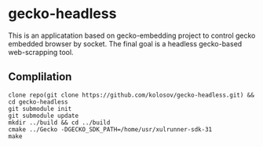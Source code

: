 gecko-headless
==============
This is an applicatation based on gecko-embedding project to control gecko embedded browser by socket. The final goal is a headless gecko-based web-scrapping tool.

Complilation
------------
    clone repo(git clone https://github.com/kolosov/gecko-headless.git) && cd gecko-headless
    git submodule init
    git submodule update
    mkdir ../build && cd ../build
    cmake ../Gecko -DGECKO_SDK_PATH=/home/usr/xulrunner-sdk-31
    make
